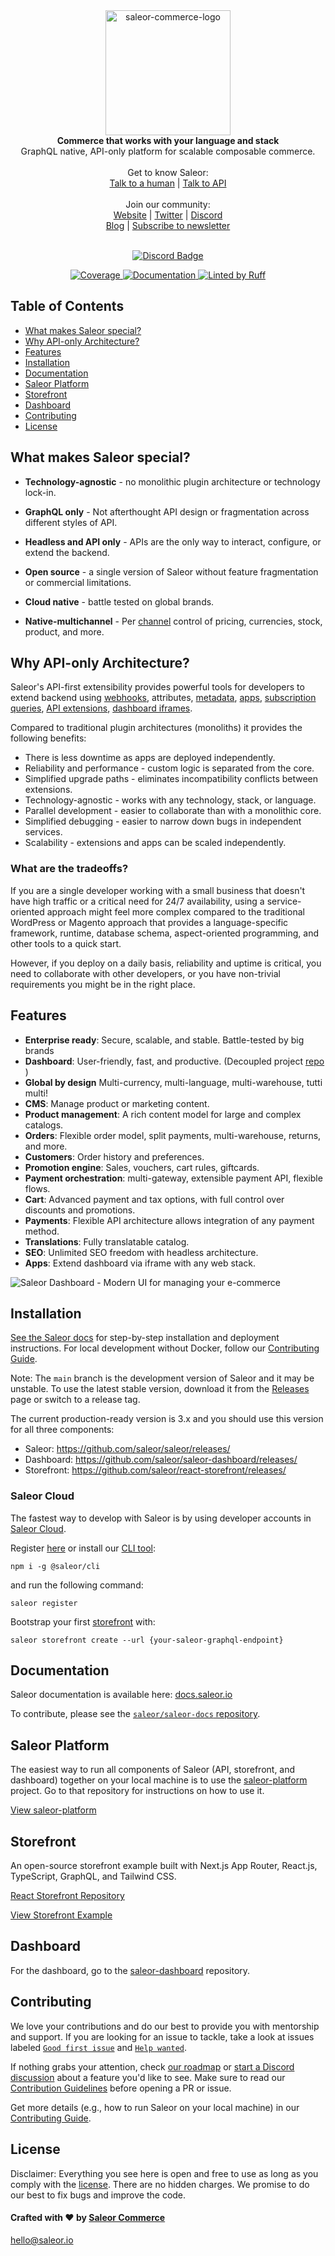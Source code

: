<div align="center" width="100px">

 <picture>
   <source media="(prefers-color-scheme: dark)" srcset="https://github.com/user-attachments/assets/76e3079f-696a-4fcd-8658-89739647090b">
   <source media="(prefers-color-scheme: light)" srcset="https://github.com/user-attachments/assets/8477d643-a905-4c63-8ed3-03d0976f6fc3">
   <img width="200" alt="saleor-commerce-logo" src="https://user-images.githubusercontent.com/4006792/214636328-8e4f83e8-66cb-4114-a3d8-473eb908b9c3.png">

 </picture>
</div>

<div align="center">
  <strong>Commerce that works with your language and stack</strong>
</div>

<div align="center">
  GraphQL native, API-only platform for scalable composable commerce.
</div>

<br>

<div align="center">
 Get to know Saleor: <br>
  <a href="https://saleor.typeform.com/talk-with-us">Talk to a human</a>
  <span> | </span>
  <a href="https://twitter.com/getsaleor](https://auth.saleor.io/realms/saleor-cloud/protocol/openid-connect/registrations)">Talk to API</a>
</div>

<br>

<div align="center">
  Join our community: <br>
  <a href="https://saleor.io/">Website</a>
  <span> | </span>
  <a href="https://twitter.com/getsaleor">Twitter</a>
  <span> | </span>
  <a href="https://saleor.io/discord">Discord</a>
</div>

<div align="center">
   <a href="https://saleor.io/blog">Blog</a>
  <span> | </span>
  <a href="https://saleor.typeform.com/to/JTJK0Nou">Subscribe to newsletter</a>
</div>

<br>

<div align="center">

[![Discord Badge](https://dcbadge.vercel.app/api/server/unUfh24R6d)](https://saleor.io/discord)

</div>

<div align="center">
  <a href="https://codecov.io/gh/saleor/saleor" >
    <img src="https://codecov.io/gh/saleor/saleor/graph/badge.svg?token=qkNcTJ4TmI" alt="Coverage"/>
  </a>
  <a href="https://docs.saleor.io/">
    <img src="https://img.shields.io/badge/docs-docs.saleor.io-brightgreen.svg" alt="Documentation" />
  </a>
  <a href="https://github.com/astral-sh/ruff">
    <img src="https://img.shields.io/endpoint?url=https://raw.githubusercontent.com/astral-sh/ruff/main/assets/badge/v2.json" alt="Linted by Ruff">
  </a>
</div>

## Table of Contents

- [What makes Saleor special?](#what-makes-saleor-special)
- [Why API-only Architecture?](#why-api-only-architecture)
- [Features](#features)
- [Installation](#installation)
- [Documentation](#documentation)
- [Saleor Platform](#saleor-platform)
- [Storefront](#storefront)
- [Dashboard](#dashboard)
- [Contributing](#contributing)
- [License](#license)

## What makes Saleor special?

- **Technology-agnostic** - no monolithic plugin architecture or technology lock-in.

- **GraphQL only** - Not afterthought API design or fragmentation across different styles of API.

- **Headless and API only** - APIs are the only way to interact, configure, or extend the backend.

- **Open source** -  a single version of Saleor without feature fragmentation or commercial limitations.

- **Cloud native** - battle tested on global brands.

- **Native-multichannel** - Per [channel](https://docs.saleor.io/developer/channels/overview) control of pricing, currencies, stock, product, and more.

## Why API-only Architecture?

Saleor's API-first extensibility provides powerful tools for developers to extend backend using [webhooks](https://docs.saleor.io/developer/extending/webhooks/overview), attributes, [metadata](https://docs.saleor.io/api-usage/metadata), [apps](https://docs.saleor.io/developer/extending/apps/overview), [subscription queries](https://docs.saleor.io/developer/extending/webhooks/subscription-webhook-payloads), [API extensions](https://docs.saleor.io/developer/extending/webhooks/synchronous-events/overview), [dashboard iframes](https://docs.saleor.io/developer/extending/apps/overview).

Compared to traditional plugin architectures (monoliths) it provides the following benefits:

- There is less downtime as apps are deployed independently.
- Reliability and performance - custom logic is separated from the core.
- Simplified upgrade paths - eliminates incompatibility conflicts between extensions.
- Technology-agnostic - works with any technology, stack, or language.
- Parallel development - easier to collaborate than with a monolithic core.
- Simplified debugging - easier to narrow down bugs in independent services.
- Scalability - extensions and apps can be scaled independently.

### What are the tradeoffs?

If you are a single developer working with a small business that doesn't have high traffic or a critical need for 24/7 availability, using a service-oriented approach might feel more complex compared to the traditional WordPress or Magento approach that provides a language-specific framework, runtime, database schema, aspect-oriented programming, and other tools to a quick start.

However, if you deploy on a daily basis, reliability and uptime is critical,
you need to collaborate with other developers, or you have non-trivial requirements you might be in the right place.

## Features

- **Enterprise ready**: Secure, scalable, and stable. Battle-tested by big brands
- **Dashboard**: User-friendly, fast, and productive. (Decoupled project [repo](https://github.com/saleor/saleor-dashboard) )
- **Global by design** Multi-currency, multi-language, multi-warehouse, tutti multi!
- **CMS**: Manage product or marketing content.
- **Product management**: A rich content model for large and complex catalogs.
- **Orders**: Flexible order model, split payments, multi-warehouse, returns, and more.
- **Customers**: Order history and preferences.
- **Promotion engine**: Sales, vouchers, cart rules, giftcards.
- **Payment orchestration**: multi-gateway, extensible payment API, flexible flows.
- **Cart**: Advanced payment and tax options, with full control over discounts and promotions.
- **Payments**: Flexible API architecture allows integration of any payment method.
- **Translations**: Fully translatable catalog.
- **SEO**: Unlimited SEO freedom with headless architecture.
- **Apps**: Extend dashboard via iframe with any web stack.

![Saleor Dashboard - Modern UI for managing your e-commerce](https://user-images.githubusercontent.com/9268745/224249510-d3c7658e-6d5c-42c5-b4fb-93eaf65a5335.png)

## Installation

[See the Saleor docs](https://docs.saleor.io/setup/docker-compose) for step-by-step installation and deployment instructions. For local development without Docker, follow our [Contributing Guide](./CONTRIBUTING.md).

Note:
The `main` branch is the development version of Saleor and it may be unstable. To use the latest stable version, download it from the [Releases](https://github.com/saleor/saleor/releases/) page or switch to a release tag.

The current production-ready version is 3.x and you should use this version for all three components:

- Saleor: <https://github.com/saleor/saleor/releases/>
- Dashboard: <https://github.com/saleor/saleor-dashboard/releases/>
- Storefront: <https://github.com/saleor/react-storefront/releases/>

### Saleor Cloud

The fastest way to develop with Saleor is by using developer accounts in [Saleor Cloud](https://cloud.saleor.io).

Register [here](https://cloud.saleor.io/register) or install our [CLI tool](https://github.com/saleor/saleor-cli):

`npm i -g @saleor/cli`

and run the following command:

`saleor register`

Bootstrap your first [storefront](https://github.com/saleor/react-storefront) with:

`saleor storefront create --url {your-saleor-graphql-endpoint}`

## Documentation

Saleor documentation is available here: [docs.saleor.io](https://docs.saleor.io)

To contribute, please see the [`saleor/saleor-docs` repository](https://github.com/saleor/saleor-docs/).

## Saleor Platform

The easiest way to run all components of Saleor (API, storefront, and dashboard) together on your local machine is to use the [saleor-platform](https://github.com/saleor/saleor-platform) project. Go to that repository for instructions on how to use it.

[View saleor-platform](https://github.com/saleor/saleor-platform)

## Storefront

An open-source storefront example built with Next.js App Router, React.js, TypeScript, GraphQL, and Tailwind CSS.

[React Storefront Repository](https://github.com/saleor/storefront)

[View Storefront Example](https://storefront.saleor.io/)

## Dashboard

For the dashboard, go to the [saleor-dashboard](https://github.com/saleor/saleor-dashboard) repository.

## Contributing

We love your contributions and do our best to provide you with mentorship and support. If you are looking for an issue to tackle, take a look at issues labeled [`Good first issue`](https://github.com/saleor/saleor/issues?q=is%3Aopen+is%3Aissue+label%3A%22good+first+issue%22+) and [`Help wanted`](https://github.com/saleor/saleor/issues?q=is%3Aopen+is%3Aissue+label%3A%22help+wanted%22).

If nothing grabs your attention, check [our roadmap](https://saleor.io/roadmap) or [start a Discord discussion](https://saleor.io/discord) about a feature you'd like to see. Make sure to read our [Contribution Guidelines](http://docs.saleor.io/developer/community/contributing) before opening a PR or issue.

Get more details (e.g., how to run Saleor on your local machine) in our [Contributing Guide](./CONTRIBUTING.md).

## License

Disclaimer: Everything you see here is open and free to use as long as you comply with the [license](https://github.com/saleor/saleor/blob/master/LICENSE). There are no hidden charges. We promise to do our best to fix bugs and improve the code.

#### Crafted with ❤️ by [Saleor Commerce](https://saleor.io)

<hello@saleor.io>
